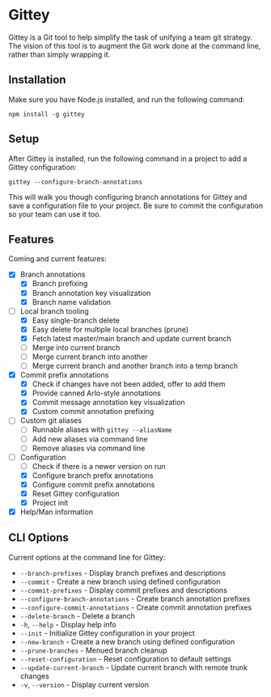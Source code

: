 # Gittey #

Gittey is a Git tool to help simplify the task of unifying a team git strategy. The vision of this tool is to augment the Git work done at the command line, rather than simply wrapping it.

## Installation ##

Make sure you have Node.js installed, and run the following command:

```
npm install -g gittey
```

## Setup ##

After Gittey is installed, run the following command in a project to add a Gittey configuration:

```
gittey --configure-branch-annotations
```

This will walk you though configuring branch annotations for Gittey and save a configuration file to your project. Be sure to commit the configuration so your team can use it too.

## Features ##

Coming and current features:

- [x] Branch annotations
    - [x] Branch prefixing
    - [x] Branch annotation key visualization
    - [x] Branch name validation
- [ ] Local branch tooling
    - [x] Easy single-branch delete
    - [x] Easy delete for multiple local branches (prune)
    - [x] Fetch latest master/main branch and update current branch
    - [ ] Merge into current branch
    - [ ] Merge current branch into another
    - [ ] Merge current branch and another branch into a temp branch
- [x] Commit prefix annotations
    - [X] Check if changes have not been added, offer to add them
    - [x] Provide canned Arlo-style annotations
    - [x] Commit message annotation key visualization
    - [x] Custom commit annotation prefixing
- [ ] Custom git aliases
    - [ ] Runnable aliases with `gittey --aliasName`
    - [ ] Add new aliases via command line
    - [ ] Remove aliases via command line
- [ ] Configuration
    - [ ] Check if there is a newer version on run
    - [x] Configure branch prefix annotations
    - [x] Configure commit prefix annotations
    - [x] Reset Gittey configuration
    - [x] Project init
- [x] Help/Man information

## CLI Options ##

Current options at the command line for Gittey:

- `--branch-prefixes` - Display branch prefixes and descriptions
- `--commit` - Create a new branch using defined configuration
- `--commit-prefixes` - Display commit prefixes and descriptions
- `--configure-branch-annotations` - Create branch annotation prefixes
- `--configure-commit-annotations` - Create commit annotation prefixes
- `--delete-branch` - Delete a branch
- `-h`, `--help` - Display help info
- `--init` - Initialize Gittey configuration in your project
- `--new-branch` - Create a new branch using defined configuration
- `--prune-branches` - Menued branch cleanup
- `--reset-configuration` - Reset configuration to default settings
- `--update-current-branch` - Update current branch with remote trunk changes
- `-v`, `--version` - Display current version